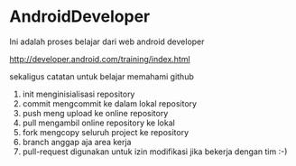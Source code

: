 # AndroidDeveloper
<p>
Ini adalah proses belajar dari web android developer</p>

http://developer.android.com/training/index.html

sekaligus catatan untuk belajar memahami github

1. init menginisialisasi repository
2. commit mengcommit ke dalam lokal repository
3. push meng upload ke online repository
4. pull mengambil online repository ke lokal
5. fork mengcopy seluruh project ke repository
6. branch anggap aja area kerja
7. pull-request digunakan untuk izin modifikasi jika bekerja dengan tim :-)
